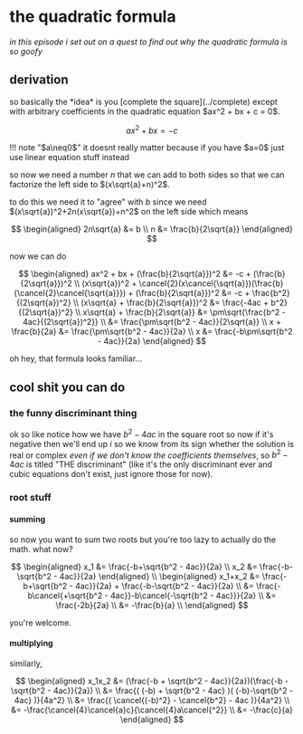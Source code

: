 # the quadratic formula
*in this episode i set out on a quest to find out why the quadratic formula is so goofy*

## derivation
<div markdown class="md-has-sidebar">
<main markdown>
so basically the *idea* is you [complete the square](../complete) except with arbitrary coefficients in the quadratic equation $ax^2 + bx + c = 0$.

$$
ax^2 + bx = -c
$$
</main>
<aside markdown>
!!! note "$a\neq0$"
    it doesnt really matter because if you have $a=0$ just use linear equation stuff instead
</aside>
</div>

so now we need a number $n$ that we can add to both sides so that we can factorize the left side to $(x\sqrt{a}+n)^2$.

to do this we need it to "agree" with $b$ since we need $(x\sqrt{a})^2+2n(x\sqrt{a})+n^2$ on the left side which means

$$
\begin{aligned}
2n\sqrt{a} &= b \\
n &= \frac{b}{2\sqrt{a}}
\end{aligned}
$$

now we can do

$$
\begin{aligned}
ax^2 + bx + (\frac{b}{2\sqrt{a}})^2 &= -c + (\frac{b}{2\sqrt{a}})^2 \\
(x\sqrt{a})^2 + \cancel{2}(x\cancel{\sqrt{a}})(\frac{b}{\cancel{2}\cancel{\sqrt{a}}}) + (\frac{b}{2\sqrt{a}})^2 &= -c + \frac{b^2}{(2\sqrt{a})^2} \\
(x\sqrt{a} + \frac{b}{2\sqrt{a}})^2 &= \frac{-4ac + b^2}{(2\sqrt{a})^2} \\
x\sqrt{a} + \frac{b}{2\sqrt{a}} &= \pm\sqrt{\frac{b^2 - 4ac}{(2\sqrt{a})^2}} \\
&= \frac{\pm\sqrt{b^2 - 4ac}}{2\sqrt{a}} \\
x + \frac{b}{2a} &= \frac{\pm\sqrt{b^2 - 4ac}}{2a} \\
x &= \frac{-b\pm\sqrt{b^2 - 4ac}}{2a}
\end{aligned}
$$

oh hey, that formula looks familiar...

## cool shit you can do

### the funny discriminant thing
ok so like notice how we have $b^2-4ac$ in the square root so now if it's negative then we'll end up $i$ so we know from its sign whether the solution is real or complex *even if we don't know the coefficients themselves*, so $b^2-4ac$ is titled "THE discriminant" (like it's the only discriminant ever and cubic equations don't exist, just ignore those for now).

### root stuff
#### summing

so now you want to sum two roots but you're too lazy to actually do the math. what now?

$$
\begin{aligned}
x_1 &= \frac{-b+\sqrt{b^2 - 4ac}}{2a} \\
x_2 &= \frac{-b-\sqrt{b^2 - 4ac}}{2a}
\end{aligned}
\\
\begin{aligned}
x_1+x_2 &= \frac{-b+\sqrt{b^2 - 4ac}}{2a} + \frac{-b-\sqrt{b^2 - 4ac}}{2a} \\
&= \frac{-b\cancel{+\sqrt{b^2 - 4ac}}-b\cancel{-\sqrt{b^2 - 4ac}}}{2a} \\
&= \frac{-2b}{2a} \\
&= -\frac{b}{a} \\
\end{aligned}
$$

you're welcome.

#### multiplying
similarly,

$$
\begin{aligned}
x_1x_2 &= (\frac{-b + \sqrt{b^2 - 4ac}}{2a})(\frac{-b - \sqrt{b^2 - 4ac}}{2a}) \\
&= \frac{( (-b) + \sqrt{b^2 - 4ac} )( (-b)-\sqrt{b^2 - 4ac} )}{4a^2} \\
&= \frac{( \cancel{(-b)^2} - \cancel{b^2} - 4ac )}{4a^2} \\
&= -\frac{\cancel{4}\cancel{a}c}{\cancel{4}a\cancel{^2}} \\
&= -\frac{c}{a}
\end{aligned}
$$
